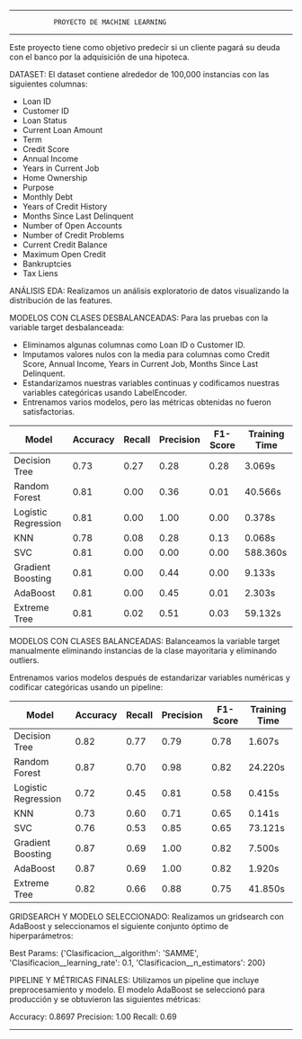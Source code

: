 *********************************************
               PROYECTO DE MACHINE LEARNING
*********************************************

Este proyecto tiene como objetivo predecir si un cliente pagará su deuda con el banco por la adquisición de una hipoteca.


DATASET:
El dataset contiene alrededor de 100,000 instancias con las siguientes columnas:

 - Loan ID
  - Customer ID
  - Loan Status
  - Current Loan Amount
  - Term
  - Credit Score
  - Annual Income
  - Years in Current Job
  - Home Ownership
  - Purpose
  - Monthly Debt
  - Years of Credit History
  - Months Since Last Delinquent
  - Number of Open Accounts
  - Number of Credit Problems
  - Current Credit Balance
  - Maximum Open Credit
  - Bankruptcies
  - Tax Liens

ANÁLISIS EDA:
Realizamos un análisis exploratorio de datos visualizando la distribución de las features.

MODELOS CON CLASES DESBALANCEADAS:
Para las pruebas con la variable target desbalanceada:

- Eliminamos algunas columnas como Loan ID o Customer ID.
- Imputamos valores nulos con la media para columnas como Credit Score, Annual Income, Years in Current Job, Months Since Last Delinquent.
- Estandarizamos nuestras variables continuas y codificamos nuestras variables categóricas usando LabelEncoder.
- Entrenamos varios modelos, pero las métricas obtenidas no fueron satisfactorias.

| Model                | Accuracy | Recall | Precision | F1-Score | Training Time |
|----------------------|----------|--------|-----------|----------|---------------|
| Decision Tree        | 0.73     | 0.27   | 0.28      | 0.28     | 3.069s        |
| Random Forest        | 0.81     | 0.00   | 0.36      | 0.01     | 40.566s       |
| Logistic Regression  | 0.81     | 0.00   | 1.00      | 0.00     | 0.378s        |
| KNN                  | 0.78     | 0.08   | 0.28      | 0.13     | 0.068s        |
| SVC                  | 0.81     | 0.00   | 0.00      | 0.00     | 588.360s      |
| Gradient Boosting    | 0.81     | 0.00   | 0.44      | 0.00     | 9.133s        |
| AdaBoost             | 0.81     | 0.00   | 0.45      | 0.01     | 2.303s        |
| Extreme Tree         | 0.81     | 0.02   | 0.51      | 0.03     | 59.132s       |

MODELOS CON CLASES BALANCEADAS:
Balanceamos la variable target manualmente eliminando instancias de la clase mayoritaria y eliminando outliers.

Entrenamos varios modelos después de estandarizar variables numéricas y codificar categóricas usando un pipeline:

| Model                | Accuracy | Recall | Precision | F1-Score | Training Time |
|----------------------|----------|--------|-----------|----------|---------------|
| Decision Tree        | 0.82     | 0.77   | 0.79      | 0.78     | 1.607s        |
| Random Forest        | 0.87     | 0.70   | 0.98      | 0.82     | 24.220s       |
| Logistic Regression  | 0.72     | 0.45   | 0.81      | 0.58     | 0.415s        |
| KNN                  | 0.73     | 0.60   | 0.71      | 0.65     | 0.141s        |
| SVC                  | 0.76     | 0.53   | 0.85      | 0.65     | 73.121s       |
| Gradient Boosting    | 0.87     | 0.69   | 1.00      | 0.82     | 7.500s        |
| AdaBoost             | 0.87     | 0.69   | 1.00      | 0.82     | 1.920s        |
| Extreme Tree         | 0.82     | 0.66   | 0.88      | 0.75     | 41.850s       |


GRIDSEARCH Y MODELO SELECCIONADO:
Realizamos un gridsearch con AdaBoost y seleccionamos el siguiente conjunto óptimo de hiperparámetros:

Best Params: {'Clasificacion__algorithm': 'SAMME', 'Clasificacion__learning_rate': 0.1, 'Clasificacion__n_estimators': 200}

PIPELINE Y MÉTRICAS FINALES:
Utilizamos un pipeline que incluye preprocesamiento y modelo. El modelo AdaBoost se seleccionó para producción y se obtuvieron las siguientes métricas:

Accuracy: 0.8697
Precision: 1.00
Recall: 0.69

*********************************************
